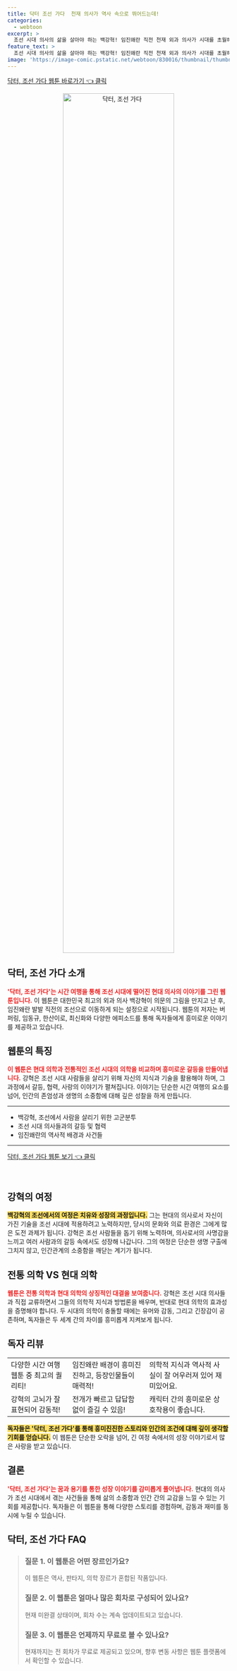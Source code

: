 ```yaml
---
title: 닥터 조선 가다  천재 의사가 역사 속으로 뛰어드는데!
categories:
  - webtoon
excerpt: >
  조선 시대 의사의 삶을 살아야 하는 백강혁! 임진왜란 직전 천재 외과 의사가 시대를 초월해 사람들을 구하는 기적 같은 이야기를 만나보세요!
feature_text: >
  조선 시대 의사의 삶을 살아야 하는 백강혁! 임진왜란 직전 천재 외과 의사가 시대를 초월해 사람들을 구하는 기적 같은 이야기를 만나보세요!
image: 'https://image-comic.pstatic.net/webtoon/830016/thumbnail/thumbnail_IMAG21_ec1732a5-8ae4-4d92-995a-608f35c8b5f7.jpg'
---
```


<p><a class="modoo-button" href="https://comic.naver.com/webtoon/list?titleId=830016" rel="nofollow noopener">닥터, 조선 가다 웹툰 바로가기 👈 클릭</a></p>
<figure class="image" style="width: 50%; height: 50%; text-align: center; margin: auto;"><img alt="닥터, 조선 가다" src="https://image-comic.pstatic.net/webtoon/830016/thumbnail/thumbnail_IMAG21_ec1732a5-8ae4-4d92-995a-608f35c8b5f7.jpg" style="width: 100%; height: 100%; object-fit: cover;"/></figure>
<h2 id="닥터_조선_가다_소개">닥터, 조선 가다 소개</h2>
<p><b><span style="color: #ee2323;">'닥터, 조선 가다'는 시간 여행을 통해 조선 시대에 떨어진 현대 의사의 이야기를 그린 웹툰입니다.</span></b> 이 웹툰은 대한민국 최고의 외과 의사 백강혁이 의문의 그림을 만지고 난 후, 임진왜란 발발 직전의 조선으로 이동하게 되는 설정으로 시작됩니다. 웹툰의 저자는 버퍼링, 임동규, 한산이로, 최신화와 다양한 에피소드를 통해 독자들에게 흥미로운 이야기를 제공하고 있습니다.</p>
<h2 id="웹툰_특징">웹툰의 특징</h2>
<p>
<b><span style="color: #ee2323;">이 웹툰은 현대 의학과 전통적인 조선 시대의 의학을 비교하며 흥미로운 갈등을 만들어냅니다.</span></b> 강혁은 조선 시대 사람들을 살리기 위해 자신의 지식과 기술을 활용해야 하며, 그 과정에서 갈등, 협력, 사랑의 이야기가 펼쳐집니다. 이야기는 단순한 시간 여행의 요소를 넘어, 인간의 존엄성과 생명의 소중함에 대해 깊은 성찰을 하게 만듭니다.
</p>
<hr/>
<ul>
<li>백강혁, 조선에서 사람을 살리기 위한 고군분투</li>
<li>조선 시대 의사들과의 갈등 및 협력</li>
<li>임진왜란의 역사적 배경과 사건들</li>
</ul>
<hr/>
<p><a class="modoo-button" href="https://m.comic.naver.com/webtoon/list?titleId=830016" rel="nofollow noopener">닥터, 조선 가다 웹툰 보기 👈 클릭</a></p><br/>
<h2 id="강혁의_여정">강혁의 여정</h2>
<p>
<b><span style="background-color: #ffe066;">백강혁의 조선에서의 여정은 치유와 성장의 과정입니다.</span></b> 그는 현대의 의사로서 자신이 가진 기술을 조선 시대에 적용하려고 노력하지만, 당시의 문화와 의료 환경은 그에게 많은 도전 과제가 됩니다. 강혁은 조선 사람들을 돕기 위해 노력하며, 의사로서의 사명감을 느끼고 여러 사람과의 갈등 속에서도 성장해 나갑니다. 그의 여정은 단순한 생명 구출에 그치지 않고, 인간관계의 소중함을 깨닫는 계기가 됩니다.
</p>
<h2 id="전통_의학_vs_현대_의학">전통 의학 VS 현대 의학</h2>
<p>
<b><span style="color: #ee2323;">웹툰은 전통 의학과 현대 의학의 상징적인 대결을 보여줍니다.</span></b> 강혁은 조선 시대 의사들과 직접 교류하면서 그들의 의학적 지식과 방법론을 배우며, 반대로 현대 의학의 효과성을 증명해야 합니다. 두 시대의 의학이 충돌할 때에는 유머와 감동, 그리고 긴장감이 공존하며, 독자들은 두 세계 간의 차이를 흥미롭게 지켜보게 됩니다.
</p>
<h2 id="독자_리뷰">독자 리뷰</h2>
<table>
<tr>
<td>다양한 시간 여행 웹툰 중 최고의 퀄리티!</td>
<td>임진왜란 배경이 흥미진진하고, 등장인물들이 매력적!</td>
<td>의학적 지식과 역사적 사실이 잘 어우러져 있어 재미있어요.</td>
</tr>
<tr>
<td>강혁의 고뇌가 잘 표현되어 감동적!</td>
<td>전개가 빠르고 답답함 없이 즐길 수 있음!</td>
<td>캐릭터 간의 흥미로운 상호작용이 좋습니다.</td>
</tr>
</table>
<p>
<b><span style="background-color: #ffe066;">독자들은 '닥터, 조선 가다'를 통해 흥미진진한 스토리와 인간의 조건에 대해 깊이 생각할 기회를 얻습니다.</span></b> 이 웹툰은 단순한 오락을 넘어, 긴 여정 속에서의 성장 이야기로서 많은 사랑을 받고 있습니다.
</p>
<h2 id="결론">결론</h2>
<p>
<b><span style="color: #ee2323;">'닥터, 조선 가다'는 꿈과 용기를 통한 성장 이야기를 감미롭게 풀어냅니다.</span></b> 현대의 의사가 조선 시대에서 겪는 사건들을 통해 삶의 소중함과 인간 간의 교감을 느낄 수 있는 기회를 제공합니다. 독자들은 이 웹툰을 통해 다양한 스토리를 경험하며, 감동과 재미를 동시에 누릴 수 있습니다.
</p>
<h2 id=닥터, 조선 가다_FAQ>닥터, 조선 가다 FAQ</h2>
<div itemscope="" itemtype="https://schema.org/FAQPage"> <blockquote> <div itemscope="" itemprop="mainEntity" itemtype="https://schema.org/Question"> <h3 id="질문_1" itemprop="name">질문 1. 이 웹툰은 어떤 장르인가요?</h3> <div itemscope="" itemprop="acceptedAnswer" itemtype="https://schema.org/Answer"> <span itemprop="text"> <p>이 웹툰은 역사, 판타지, 의학 장르가 혼합된 작품입니다.</p> </span> </div> </div> <div itemscope="" itemprop="mainEntity" itemtype="https://schema.org/Question"> <h3 id="질문_2" itemprop="name">질문 2. 이 웹툰은 얼마나 많은 회차로 구성되어 있나요?</h3> <div itemscope="" itemprop="acceptedAnswer" itemtype="https://schema.org/Answer"> <span itemprop="text"> <p>현재 미완결 상태이며, 회차 수는 계속 업데이트되고 있습니다.</p> </span> </div> </div> <div itemscope="" itemprop="mainEntity" itemtype="https://schema.org/Question"> <h3 id="질문_3" itemprop="name">질문 3. 이 웹툰은 언제까지 무료로 볼 수 있나요?</h3> <div itemscope="" itemprop="acceptedAnswer" itemtype="https://schema.org/Answer"> <span itemprop="text"> <p>현재까지는 전 회차가 무료로 제공되고 있으며, 향후 변동 사항은 웹툰 플랫폼에서 확인할 수 있습니다.</p> </span> </div> </div> </blockquote> </div>

